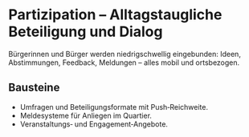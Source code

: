# Partizipation – Alltagstaugliche Beteiligung und Dialog

Bürgerinnen und Bürger werden niedrigschwellig eingebunden: Ideen, Abstimmungen, Feedback, Meldungen – alles mobil und ortsbezogen.

## Bausteine
- Umfragen und Beteiligungsformate mit Push‑Reichweite.
- Meldesysteme für Anliegen im Quartier.
- Veranstaltungs‑ und Engagement‑Angebote.
